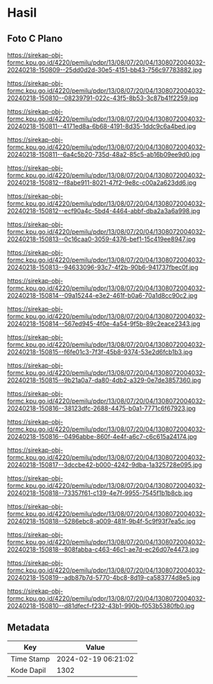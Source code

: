 # Hasil

## Foto C Plano

https://sirekap-obj-formc.kpu.go.id/4220/pemilu/pdpr/13/08/07/20/04/1308072004032-20240218-150809--25dd0d2d-30e5-4151-bb43-756c97783882.jpg

https://sirekap-obj-formc.kpu.go.id/4220/pemilu/pdpr/13/08/07/20/04/1308072004032-20240218-150810--08239791-022c-43f5-8b53-3c87b41f2259.jpg

https://sirekap-obj-formc.kpu.go.id/4220/pemilu/pdpr/13/08/07/20/04/1308072004032-20240218-150811--4171ed8a-6b68-4191-8d35-1ddc9c6a4bed.jpg

https://sirekap-obj-formc.kpu.go.id/4220/pemilu/pdpr/13/08/07/20/04/1308072004032-20240218-150811--6a4c5b20-735d-48a2-85c5-ab16b09ee9d0.jpg

https://sirekap-obj-formc.kpu.go.id/4220/pemilu/pdpr/13/08/07/20/04/1308072004032-20240218-150812--f8abe911-8021-47f2-9e8c-c00a2a623dd6.jpg

https://sirekap-obj-formc.kpu.go.id/4220/pemilu/pdpr/13/08/07/20/04/1308072004032-20240218-150812--ecf90a4c-5bd4-4464-abbf-dba2a3a6a998.jpg

https://sirekap-obj-formc.kpu.go.id/4220/pemilu/pdpr/13/08/07/20/04/1308072004032-20240218-150813--0c16caa0-3059-4376-bef1-15c419ee8947.jpg

https://sirekap-obj-formc.kpu.go.id/4220/pemilu/pdpr/13/08/07/20/04/1308072004032-20240218-150813--94633096-93c7-4f2b-90b6-941737fbec0f.jpg

https://sirekap-obj-formc.kpu.go.id/4220/pemilu/pdpr/13/08/07/20/04/1308072004032-20240218-150814--09a15244-e3e2-461f-b0a6-70a1d8cc90c2.jpg

https://sirekap-obj-formc.kpu.go.id/4220/pemilu/pdpr/13/08/07/20/04/1308072004032-20240218-150814--567ed945-4f0e-4a54-9f5b-89c2eace2343.jpg

https://sirekap-obj-formc.kpu.go.id/4220/pemilu/pdpr/13/08/07/20/04/1308072004032-20240218-150815--f6fe01c3-7f3f-45b8-9374-53e2d6fcb1b3.jpg

https://sirekap-obj-formc.kpu.go.id/4220/pemilu/pdpr/13/08/07/20/04/1308072004032-20240218-150815--9b21a0a7-da80-4db2-a329-0e7de3857360.jpg

https://sirekap-obj-formc.kpu.go.id/4220/pemilu/pdpr/13/08/07/20/04/1308072004032-20240218-150816--38123dfc-2688-4475-b0a1-7771c6f67923.jpg

https://sirekap-obj-formc.kpu.go.id/4220/pemilu/pdpr/13/08/07/20/04/1308072004032-20240218-150816--0496abbe-860f-4e4f-a6c7-c6c615a24174.jpg

https://sirekap-obj-formc.kpu.go.id/4220/pemilu/pdpr/13/08/07/20/04/1308072004032-20240218-150817--3dccbe42-b000-4242-9dba-1a325728e095.jpg

https://sirekap-obj-formc.kpu.go.id/4220/pemilu/pdpr/13/08/07/20/04/1308072004032-20240218-150818--73357f61-c139-4e7f-9955-7545f1b1b8cb.jpg

https://sirekap-obj-formc.kpu.go.id/4220/pemilu/pdpr/13/08/07/20/04/1308072004032-20240218-150818--5286ebc8-a009-481f-9b4f-5c9f93f7ea5c.jpg

https://sirekap-obj-formc.kpu.go.id/4220/pemilu/pdpr/13/08/07/20/04/1308072004032-20240218-150818--808fabba-c463-46c1-ae7d-ec26d07e4473.jpg

https://sirekap-obj-formc.kpu.go.id/4220/pemilu/pdpr/13/08/07/20/04/1308072004032-20240218-150819--adb87b7d-5770-4bc8-8d19-ca583774d8e5.jpg

https://sirekap-obj-formc.kpu.go.id/4220/pemilu/pdpr/13/08/07/20/04/1308072004032-20240218-150810--d81dfecf-f232-43b1-990b-f053b5380fb0.jpg


## Metadata

| Key        | Value               |
| ---------- | ------------------- |
| Time Stamp | 2024-02-19 06:21:02 |
| Kode Dapil | 1302                |



